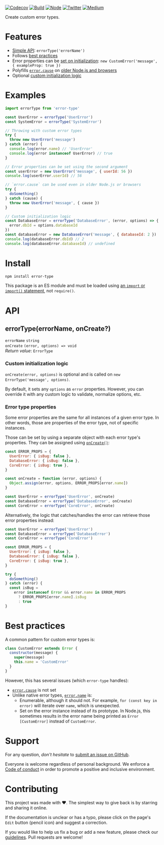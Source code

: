 [![Codecov](https://img.shields.io/codecov/c/github/ehmicky/error-type.svg?label=tested&logo=codecov)](https://codecov.io/gh/ehmicky/error-type)
[![Build](https://github.com/ehmicky/error-type/workflows/Build/badge.svg)](https://github.com/ehmicky/error-type/actions)
[![Node](https://img.shields.io/node/v/error-type.svg?logo=node.js)](https://www.npmjs.com/package/error-type)
[![Twitter](https://img.shields.io/badge/%E2%80%8B-twitter-4cc61e.svg?logo=twitter)](https://twitter.com/intent/follow?screen_name=ehmicky)
[![Medium](https://img.shields.io/badge/%E2%80%8B-medium-4cc61e.svg?logo=medium)](https://medium.com/@ehmicky)

Create custom error types.

# Features

- [Simple API](#api): `errorType('errorName')`
- Follows [best practices](#best-practices)
- Error properties can be [set on initialization](#custom-initialization-logic):
  `new CustomError('message', { exampleProp: true })`
- Polyfills
  [`error.cause`](https://developer.mozilla.org/en-US/docs/Web/JavaScript/Reference/Global_Objects/Error/cause)
  on
  [older Node.js and browsers](https://developer.mozilla.org/en-US/docs/Web/JavaScript/Reference/Global_Objects/Error/cause#browser_compatibility)
- Optional [custom initialization logic](#custom-initialization-logic)

# Examples

<!-- eslint-disable promise/prefer-await-to-callbacks -->

```js
import errorType from 'error-type'

const UserError = errorType('UserError')
const SystemError = errorType('SystemError')

// Throwing with custom error types
try {
  throw new UserError('message')
} catch (error) {
  console.log(error.name) // 'UserError'
  console.log(error instanceof UserError) // true
}

// Error properties can be set using the second argument
const userError = new UserError('message', { userId: 56 })
console.log(userError.userId) // 56

// `error.cause` can be used even in older Node.js or browsers
try {
  doSomething()
} catch (cause) {
  throw new UserError('message', { cause })
}

// Custom initialization logic
const DatabaseError = errorType('DatabaseError', (error, options) => {
  error.dbId = options.databaseId
})
const databaseError = new DatabaseError('message', { databaseId: 2 })
console.log(databaseError.dbId) // 2
console.log(databaseError.databaseId) // undefined
```

# Install

```bash
npm install error-type
```

This package is an ES module and must be loaded using
[an `import` or `import()` statement](https://gist.github.com/sindresorhus/a39789f98801d908bbc7ff3ecc99d99c),
not `require()`.

# API

## errorType(errorName, onCreate?)

`errorName` `string`\
`onCreate` `(error, options) => void`\
_Return value_: `ErrorType`

### Custom initialization logic

`onCreate(error, options)` is optional and is called on
`new ErrorType('message', options)`.

By default, it sets any `options` as `error` properties. However, you can
override it with any custom logic to validate, normalize options, etc.

### Error type properties

Some error properties are the same for all instances of a given error type. In
other words, those are properties of the error type, not of specific instances.

Those can be set by using a separate object with each error type's properties.
They can be assigned using [`onCreate()`](#custom-initialization-logic):

<!-- eslint-disable fp/no-mutating-assign -->

```js
const ERROR_PROPS = {
  UserError: { isBug: false },
  DatabaseError: { isBug: false },
  CoreError: { isBug: true },
}

const onCreate = function (error, options) {
  Object.assign(error, options, ERROR_PROPS[error.name])
}

const UserError = errorType('UserError', onCreate)
const DatabaseError = errorType('DatabaseError', onCreate)
const CoreError = errorType('CoreError', onCreate)
```

Alternatively, the logic that catches/handles the error can retrieve those error
properties instead:

```js
const UserError = errorType('UserError')
const DatabaseError = errorType('DatabaseError')
const CoreError = errorType('CoreError')
```

```js
const ERROR_PROPS = {
  UserError: { isBug: false },
  DatabaseError: { isBug: false },
  CoreError: { isBug: true },
}

try {
  doSomething()
} catch (error) {
  const isBug =
    error instanceof Error && error.name in ERROR_PROPS
      ? ERROR_PROPS[error.name].isBug
      : true
}
```

# Best practices

A common pattern for custom error types is:

<!-- eslint-disable fp/no-class, fp/no-this, fp/no-mutation -->

```js
class CustomError extends Error {
  constructor(message) {
    super(message)
    this.name = 'CustomError'
  }
}
```

However, this has several issues (which `error-type` handles):

- [`error.cause`](https://developer.mozilla.org/en-US/docs/Web/JavaScript/Reference/Global_Objects/Error/cause)
  is not set
- Unlike native error types,
  [`error.name`](https://developer.mozilla.org/en-US/docs/Web/JavaScript/Reference/Global_Objects/Error/name)
  is:
  - Enumerable, although it should not. For example, `for (const key in error)`
    will iterate over `name`, which is unexpected.
  - Set on the error instance instead of its prototype. In Node.js, this
    sometimes results in the error name being printed as `Error [CustomError]`
    instead of `CustomError`.

# Support

For any question, _don't hesitate_ to [submit an issue on GitHub](../../issues).

Everyone is welcome regardless of personal background. We enforce a
[Code of conduct](CODE_OF_CONDUCT.md) in order to promote a positive and
inclusive environment.

# Contributing

This project was made with ❤️. The simplest way to give back is by starring and
sharing it online.

If the documentation is unclear or has a typo, please click on the page's `Edit`
button (pencil icon) and suggest a correction.

If you would like to help us fix a bug or add a new feature, please check our
[guidelines](CONTRIBUTING.md). Pull requests are welcome!

<!-- Thanks go to our wonderful contributors: -->

<!-- ALL-CONTRIBUTORS-LIST:START -->
<!-- prettier-ignore -->
<!--
<table><tr><td align="center"><a href="https://twitter.com/ehmicky"><img src="https://avatars2.githubusercontent.com/u/8136211?v=4" width="100px;" alt="ehmicky"/><br /><sub><b>ehmicky</b></sub></a><br /><a href="https://github.com/ehmicky/error-type/commits?author=ehmicky" title="Code">💻</a> <a href="#design-ehmicky" title="Design">🎨</a> <a href="#ideas-ehmicky" title="Ideas, Planning, & Feedback">🤔</a> <a href="https://github.com/ehmicky/error-type/commits?author=ehmicky" title="Documentation">📖</a></td></tr></table>
 -->
<!-- ALL-CONTRIBUTORS-LIST:END -->
